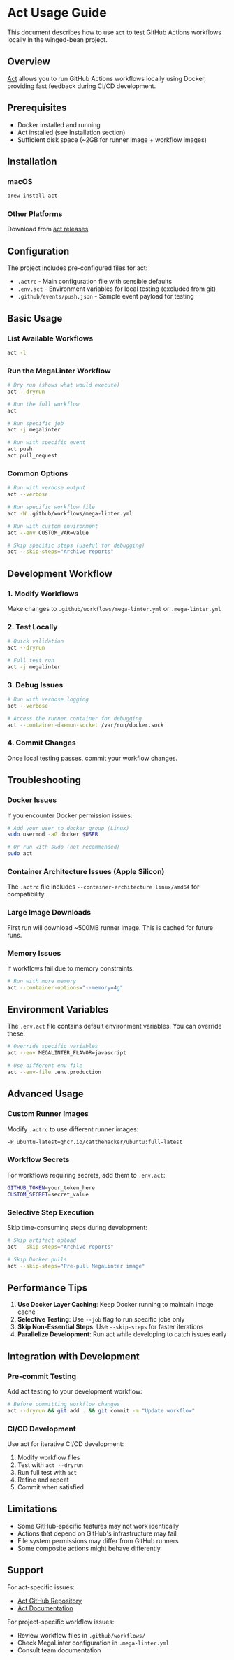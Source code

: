# Act Usage Guide

This document describes how to use `act` to test GitHub Actions workflows locally in the winged-bean project.

## Overview

[Act](https://github.com/nektos/act) allows you to run GitHub Actions workflows locally using Docker, providing fast feedback during CI/CD development.

## Prerequisites

- Docker installed and running
- Act installed (see Installation section)
- Sufficient disk space (~2GB for runner image + workflow images)

## Installation

### macOS

```bash
brew install act
```

### Other Platforms

Download from [act releases](https://github.com/nektos/act/releases)

## Configuration

The project includes pre-configured files for act:

- `.actrc` - Main configuration file with sensible defaults
- `.env.act` - Environment variables for local testing (excluded from git)
- `.github/events/push.json` - Sample event payload for testing

## Basic Usage

### List Available Workflows

```bash
act -l
```

### Run the MegaLinter Workflow

```bash
# Dry run (shows what would execute)
act --dryrun

# Run the full workflow
act

# Run specific job
act -j megalinter

# Run with specific event
act push
act pull_request
```

### Common Options

```bash
# Run with verbose output
act --verbose

# Run specific workflow file
act -W .github/workflows/mega-linter.yml

# Run with custom environment
act --env CUSTOM_VAR=value

# Skip specific steps (useful for debugging)
act --skip-steps="Archive reports"
```

## Development Workflow

### 1. Modify Workflows

Make changes to `.github/workflows/mega-linter.yml` or `.mega-linter.yml`

### 2. Test Locally

```bash
# Quick validation
act --dryrun

# Full test run
act -j megalinter
```

### 3. Debug Issues

```bash
# Run with verbose logging
act --verbose

# Access the runner container for debugging
act --container-daemon-socket /var/run/docker.sock
```

### 4. Commit Changes

Once local testing passes, commit your workflow changes.

## Troubleshooting

### Docker Issues

If you encounter Docker permission issues:

```bash
# Add your user to docker group (Linux)
sudo usermod -aG docker $USER

# Or run with sudo (not recommended)
sudo act
```

### Container Architecture Issues (Apple Silicon)

The `.actrc` file includes `--container-architecture linux/amd64` for compatibility.

### Large Image Downloads

First run will download ~500MB runner image. This is cached for future runs.

### Memory Issues

If workflows fail due to memory constraints:

```bash
# Run with more memory
act --container-options="--memory=4g"
```

## Environment Variables

The `.env.act` file contains default environment variables. You can override these:

```bash
# Override specific variables
act --env MEGALINTER_FLAVOR=javascript

# Use different env file
act --env-file .env.production
```

## Advanced Usage

### Custom Runner Images

Modify `.actrc` to use different runner images:

```bash
-P ubuntu-latest=ghcr.io/catthehacker/ubuntu:full-latest
```

### Workflow Secrets

For workflows requiring secrets, add them to `.env.act`:

```bash
GITHUB_TOKEN=your_token_here
CUSTOM_SECRET=secret_value
```

### Selective Step Execution

Skip time-consuming steps during development:

```bash
# Skip artifact upload
act --skip-steps="Archive reports"

# Skip Docker pulls
act --skip-steps="Pre-pull MegaLinter image"
```

## Performance Tips

1. **Use Docker Layer Caching**: Keep Docker running to maintain image cache
2. **Selective Testing**: Use `--job` flag to run specific jobs only
3. **Skip Non-Essential Steps**: Use `--skip-steps` for faster iterations
4. **Parallelize Development**: Run act while developing to catch issues early

## Integration with Development

### Pre-commit Testing

Add act testing to your development workflow:

```bash
# Before committing workflow changes
act --dryrun && git add . && git commit -m "Update workflow"
```

### CI/CD Development

Use act for iterative CI/CD development:

1. Modify workflow files
2. Test with `act --dryrun`
3. Run full test with `act`
4. Refine and repeat
5. Commit when satisfied

## Limitations

- Some GitHub-specific features may not work identically
- Actions that depend on GitHub's infrastructure may fail
- File system permissions may differ from GitHub runners
- Some composite actions might behave differently

## Support

For act-specific issues:

- [Act GitHub Repository](https://github.com/nektos/act)
- [Act Documentation](https://nektosact.com/)

For project-specific workflow issues:

- Review workflow files in `.github/workflows/`
- Check MegaLinter configuration in `.mega-linter.yml`
- Consult team documentation
